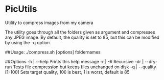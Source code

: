 # PicUtils
Utility to compress images from my camera

The utility goes through all the folders given as argument and compresses any JPEG image.
By default, the quality is set to 85, but this can be modified by using the -q option.

##Usage:
./compress.sh [options] foldernames

##Options
 -h  | --help			Prints this help message
 -r  | -R  			Recursive
 -dr | --dry-run  		Tests file compression but keeps files unchanged on disk
 -q  | --quality [1-100] 	Sets target quality, 100 is best, 1 is worst, default is 85

